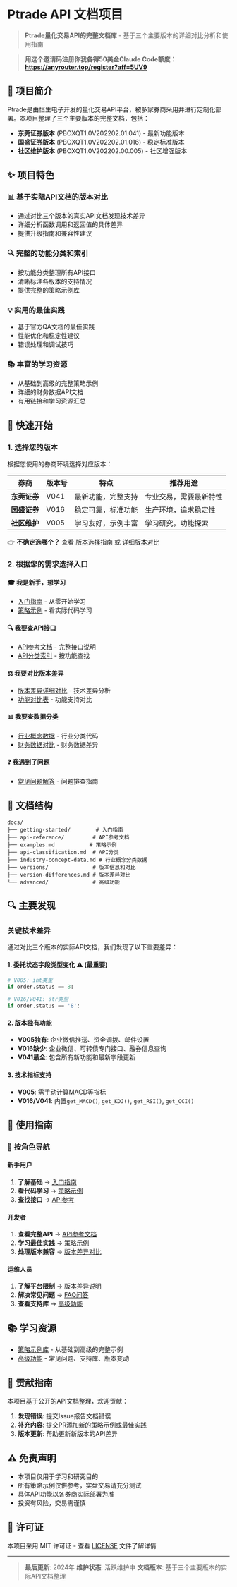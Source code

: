 # Ptrade API 文档项目

> **Ptrade量化交易API的完整文档库** - 基于三个主要版本的详细对比分析和使用指南

> **用这个邀请码注册你我各得50美金Claude Code额度：https://anyrouter.top/register?aff=5UV9**

## 🎯 项目简介

Ptrade是由恒生电子开发的量化交易API平台，被多家券商采用并进行定制化部署。本项目整理了三个主要版本的完整文档，包括：

- **东莞证券版本** (PBOXQT1.0V202202.01.041) - 最新功能版本
- **国盛证券版本** (PBOXQT1.0V202202.01.016) - 稳定标准版本
- **社区维护版本** (PBOXQT1.0V202202.00.005) - 社区增强版本

## ✨ 项目特色

### 📊 基于实际API文档的版本对比
- 通过对比三个版本的真实API文档发现技术差异
- 详细分析函数调用和返回值的具体差异
- 提供升级指南和兼容性建议

### 🔍 完整的功能分类和索引
- 按功能分类整理所有API接口
- 清晰标注各版本的支持情况
- 提供完整的策略示例库

### 💡 实用的最佳实践
- 基于官方QA文档的最佳实践
- 性能优化和稳定性建议
- 错误处理和调试技巧

### 📚 丰富的学习资源
- 从基础到高级的完整策略示例
- 详细的财务数据API文档
- 有用链接和学习资源汇总

## 🚀 快速开始

### 1. 选择您的版本
根据您使用的券商环境选择对应版本：

| 券商 | 版本号 | 特点 | 推荐用途 |
|------|--------|------|----------|
| **东莞证券** | V041 | 最新功能，完整支持 | 专业交易，需要最新特性 |
| **国盛证券** | V016 | 稳定可靠，标准功能 | 生产环境，追求稳定性 |
| **社区维护** | V005 | 学习友好，示例丰富 | 学习研究，功能探索 |

👉 **不确定选哪个？** 查看 [版本选择指南](docs/getting-started/README.md) 或 [详细版本对比](docs/versions/version-comparison-table.md)

### 2. 根据您的需求选择入口

#### 🎓 我是新手，想学习
- [入门指南](docs/getting-started/) - 从零开始学习
- [策略示例](docs/examples.md) - 看实际代码学习

#### 🔍 我要查API接口
- [API参考文档](docs/api-reference/) - 完整接口说明
- [API分类索引](docs/api-classification.md) - 按功能查找

#### ⚖️ 我要对比版本差异
- [版本差异详细对比](docs/version-differences.md) - 技术差异分析
- [功能对比表](docs/versions/version-comparison-table.md) - 功能支持对比

#### 📊 我要查数据分类
- [行业概念数据](docs/industry-concept-data.md) - 行业分类代码
- [财务数据对比](docs/versions/financial-data-comparison.md) - 财务数据差异

#### ❓ 我遇到了问题
- [常见问题解答](docs/advanced/faq.md) - 问题排查指南

## 📁 文档结构

```
docs/
├── getting-started/        # 入门指南
├── api-reference/         # API参考文档
├── examples.md           # 策略示例
├── api-classification.md  # API分类
├── industry-concept-data.md # 行业概念分类数据
├── versions/              # 版本信息和对比
├── version-differences.md # 版本差异对比
└── advanced/              # 高级功能
```

## 🔍 主要发现

### 关键技术差异
通过对比三个版本的实际API文档，我们发现了以下重要差异：

#### 1. 委托状态字段类型变化 ⚠️ (最重要)
```python
# V005: int类型
if order.status == 8:

# V016/V041: str类型
if order.status == '8':
```

#### 2. 版本独有功能
- **V005独有**: 企业微信推送、资金调拨、邮件设置
- **V016缺少**: 企业微信、可转债专门接口、融券信息查询
- **V041最全**: 包含所有新功能和最新字段更新

#### 3. 技术指标支持
- **V005**: 需手动计算MACD等指标
- **V016/V041**: 内置`get_MACD()`, `get_KDJ()`, `get_RSI()`, `get_CCI()`

## 📖 使用指南

### 🎯 按角色导航

#### 新手用户
1. **了解基础** → [入门指南](docs/getting-started/)
2. **看代码学习** → [策略示例](docs/examples.md)
3. **查找接口** → [API参考](docs/api-reference/)

#### 开发者
1. **查看完整API** → [API参考文档](docs/api-reference/)
2. **学习最佳实践** → [策略示例](docs/examples.md)
3. **处理版本兼容** → [版本差异对比](docs/version-differences.md)

#### 运维人员
1. **了解平台限制** → [版本差异说明](docs/version-differences.md)
2. **解决常见问题** → [FAQ问答](docs/advanced/faq.md)
3. **查看支持库** → [高级功能](docs/advanced/)

## 📚 学习资源

- [策略示例库](docs/examples.md) - 从基础到高级的完整示例
- [高级功能](docs/advanced/) - 常见问题、支持库、版本变动

## 🤝 贡献指南

本项目基于公开的API文档整理，欢迎贡献：

1. **发现错误**: 提交Issue报告文档错误
2. **补充内容**: 提交PR添加新的策略示例或最佳实践
3. **版本更新**: 帮助更新新版本的API差异

## ⚠️ 免责声明

- 本项目仅用于学习和研究目的
- 所有策略示例仅供参考，实盘交易请充分测试
- 具体API功能以各券商实际部署为准
- 投资有风险，交易需谨慎

## 📄 许可证

本项目采用 MIT 许可证 - 查看 [LICENSE](LICENSE) 文件了解详情

---

> **最后更新**: 2024年
> **维护状态**: 活跃维护中
> **文档版本**: 基于三个主要版本的实际API文档整理
